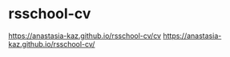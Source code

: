 # rsschool-cv
https://anastasia-kaz.github.io/rsschool-cv/cv
https://anastasia-kaz.github.io/rsschool-cv/
